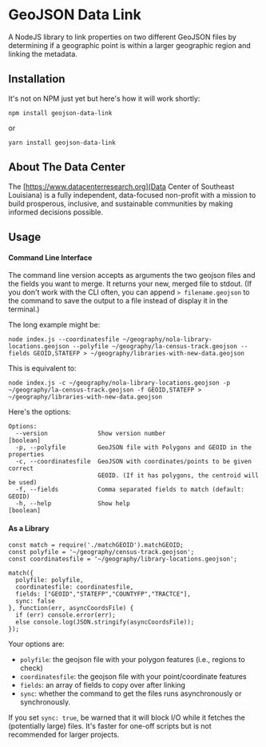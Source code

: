 # GeoJSON Data Link
A NodeJS library to link properties on two different GeoJSON files by determining if a geographic point is within a larger geographic region and linking the metadata.

## Installation

It's not on NPM just yet but here's how it will work shortly:

`npm install geojson-data-link`

or

`yarn install geojson-data-link`

## About The Data Center
The [https://www.datacenterresearch.org](Data Center of Southeast Louisiana) is a fully independent, data-focused non-profit with a mission to build prosperous, inclusive, and sustainable communities by making informed decisions possible. 

## Usage

#### Command Line Interface
The command line version accepts as arguments the two geojson files and the fields you want to merge. It returns your new, merged file to stdout. (If you don't work with the CLI often, you can append `> filename.geojson` to the command to save the output to a file instead of display it in the terminal.)

The long example might be:

```
node index.js --coordinatesfile ~/geography/nola-library-locations.geojson --polyfile ~/geography/la-census-track.geojson --fields GEOID,STATEFP > ~/geography/libraries-with-new-data.geojson
```

This is equivalent to:

```
node index.js -c ~/geography/nola-library-locations.geojson -p ~/geography/la-census-track.geojson -f GEOID,STATEFP > ~/geography/libraries-with-new-data.geojson
```

Here's the options:
```
Options:
  --version              Show version number                           [boolean]
  -p, --polyfile         GeoJSON file with Polygons and GEOID in the properties
  -c, --coordinatesfile  GeoJSON with coordinates/points to be given correct
                         GEOID. (If it has polygons, the centroid will be used)
  -f, --fields           Comma separated fields to match (default: GEOID)
  -h, --help             Show help                                     [boolean]
```

#### As a Library

```
const match = require('./matchGEOID').matchGEOID;
const polyfile = '~/geography/census-track.geojson';
const coordinatesfile = '~/geography/library-locations.geojson';

match({
  polyfile: polyfile,
  coordinatesfile: coordinatesfile,
  fields: ["GEOID","STATEFP","COUNTYFP","TRACTCE"],
  sync: false
}, function(err, asyncCoordsFile) {
  if (err) console.error(err);
  else console.log(JSON.stringify(asyncCoordsFile));
});

```
Your options are:

- `polyfile`: the geojson file with your polygon features (i.e., regions to check)
- `coordinatesfile`: the geojson file with your point/coordinate features
- `fields`: an array of fields to copy over after linking
- `sync`: whether the command to get the files runs asynchronously or synchronously.

If you set `sync: true`, be warned that it will block I/O while it fetches the (potentially large) files. It's faster for one-off scripts but is not recommended for larger projects. 
